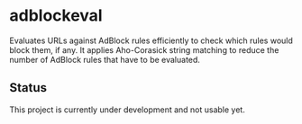 # adblockeval

Evaluates URLs against AdBlock rules efficiently to check which rules would 
block them, if any. It applies Aho-Corasick string matching to reduce the 
number of AdBlock rules that have to be evaluated.

## Status
This project is currently under development and not usable yet.
